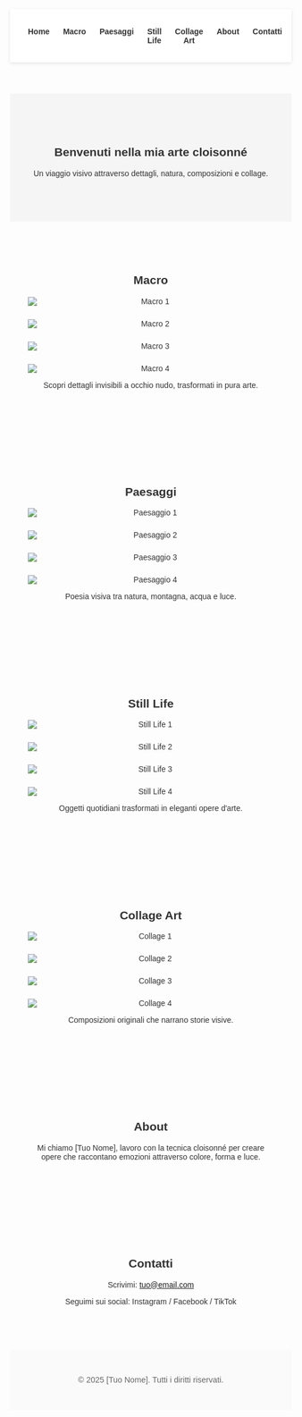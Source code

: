 <!DOCTYPE html>
<html lang="it">
<head>
  <meta charset="UTF-8">
  <meta name="viewport" content="width=device-width, initial-scale=1">
  <title>Il Tuo Sito - Arte Cloisonné</title>
  <style>
    body { margin: 0; font-family: Arial, sans-serif; color: #333; }
    header { display: flex; align-items: center; justify-content: space-between; padding: 1rem 2rem; background: #fff; box-shadow: 0 2px 6px rgba(0,0,0,0.1); position: sticky; top: 0; z-index: 10; }
    header img { height: 60px; }
    nav ul { list-style: none; display: flex; gap: 1.5rem; margin: 0; padding: 0; }
    nav a { text-decoration: none; color: #333; font-weight: bold; }
    section { padding: 4rem 2rem; text-align: center; }
    .hero { background: #f5f5f5; }
    .grid { display: grid; grid-template-columns: repeat(auto-fit,minmax(280px,1fr)); gap: 1.5rem; }
    .grid-item { position: relative; overflow: hidden; }
    .grid-item img { width: 100%; height: auto; display: block; transition: transform .3s ease; }
    .grid-item:hover img { transform: scale(1.05); }
    footer { padding: 2rem; background: #fafafa; text-align: center; font-size: 0.9rem; color: #666; }
    @media (max-width: 600px) {
      nav ul { flex-direction: column; gap: 1rem; }
    }
  </style>
</head>
<body>

<header>
  <a href="/">
    <img src="logo-da-usare-nel-sito-principale-mazma-art.webp" alt="Il tuo logo">
  </a>
  <nav>
    <ul>
      <li><a href="#home">Home</a></li>
      <li><a href="#macro">Macro</a></li>
      <li><a href="#landscape">Paesaggi</a></li>
      <li><a href="#still">Still Life</a></li>
      <li><a href="#collage">Collage Art</a></li>
      <li><a href="#about">About</a></li>
      <li><a href="#contact">Contatti</a></li>
    </ul>
  </nav>
</header>

<section id="home" class="hero">
  <h1>Benvenuti nella mia arte cloisonné</h1>
  <p>Un viaggio visivo attraverso dettagli, natura, composizioni e collage.</p>
</section>

<section id="macro">
  <h2>Macro</h2>
  <div class="grid">
    <!-- 4 immagini esempio -->
    <div class="grid-item"><img src="macro1.jpg" alt="Macro 1"></div>
    <div class="grid-item"><img src="macro2.jpg" alt="Macro 2"></div>
    <div class="grid-item"><img src="macro3.jpg" alt="Macro 3"></div>
    <div class="grid-item"><img src="macro4.jpg" alt="Macro 4"></div>
  </div>
  <p>Scopri dettagli invisibili a occhio nudo, trasformati in pura arte.</p>
</section>

<section id="landscape">
  <h2>Paesaggi</h2>
  <div class="grid">
    <div class="grid-item"><img src="land1.jpg" alt="Paesaggio 1"></div>
    <div class="grid-item"><img src="land2.jpg" alt="Paesaggio 2"></div>
    <div class="grid-item"><img src="land3.jpg" alt="Paesaggio 3"></div>
    <div class="grid-item"><img src="land4.jpg" alt="Paesaggio 4"></div>
  </div>
  <p>Poesia visiva tra natura, montagna, acqua e luce.</p>
</section>

<section id="still">
  <h2>Still Life</h2>
  <div class="grid">
    <div class="grid-item"><img src="still1.jpg" alt="Still Life 1"></div>
    <div class="grid-item"><img src="still2.jpg" alt="Still Life 2"></div>
    <div class="grid-item"><img src="still3.jpg" alt="Still Life 3"></div>
    <div class="grid-item"><img src="still4.jpg" alt="Still Life 4"></div>
  </div>
  <p>Oggetti quotidiani trasformati in eleganti opere d'arte.</p>
</section>

<section id="collage">
  <h2>Collage Art</h2>
  <div class="grid">
    <div class="grid-item"><img src="coll1.jpg" alt="Collage 1"></div>
    <div class="grid-item"><img src="coll2.jpg" alt="Collage 2"></div>
    <div class="grid-item"><img src="coll3.jpg" alt="Collage 3"></div>
    <div class="grid-item"><img src="coll4.jpg" alt="Collage 4"></div>
  </div>
  <p>Composizioni originali che narrano storie visive.</p>
</section>

<section id="about">
  <h2>About</h2>
  <p>Mi chiamo [Tuo Nome], lavoro con la tecnica cloisonné per creare opere che raccontano emozioni attraverso colore, forma e luce.</p>
</section>

<section id="contact">
  <h2>Contatti</h2>
  <p>Scrivimi: <a href="mailto:tuo@email.com">tuo@email.com</a></p>
  <p>Seguimi sui social: Instagram / Facebook / TikTok</p>
</section>

<footer>
  <p>© 2025 [Tuo Nome]. Tutti i diritti riservati.</p>
</footer>

</body>
</html>
 

  
